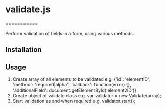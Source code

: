 # validate.js
===========

Perform validation of fields in a form, using various methods.

## Installation
<script src="validate.js"></script>

## Usage
1. Create array of all elements to be validated
e.g. {'id': 'elementID', 'method': "required|alpha", 'callback': function(error) {}, 'additionalField': document.getElementById('element2ID')}
2. Create object of validate class
e.g. var validator = new Validate(array);
3. Start validation as and when required
e.g. validator.start();

